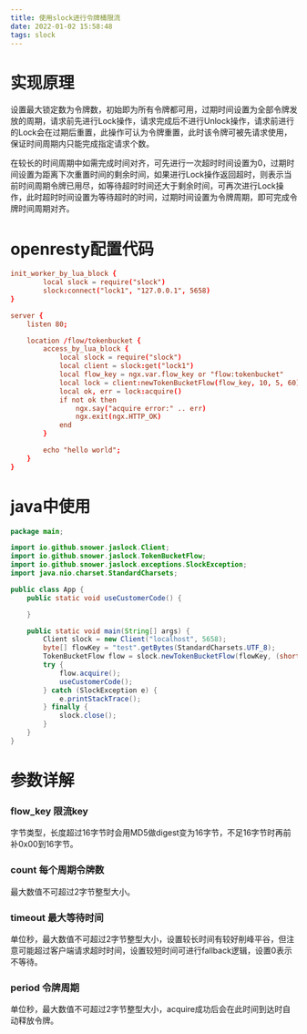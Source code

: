 ```yaml
---
title: 使用slock进行令牌桶限流
date: 2022-01-02 15:58:48
tags: slock
---
```


# 实现原理

设置最大锁定数为令牌数，初始即为所有令牌都可用，过期时间设置为全部令牌发放的周期，请求前先进行Lock操作，请求完成后不进行Unlock操作，请求前进行的Lock会在过期后重置，此操作可认为令牌重置，此时该令牌可被先请求使用，保证时间周期内只能完成指定请求个数。

在较长的时间周期中如需完成时间对齐，可先进行一次超时时间设置为0，过期时间设置为距离下次重置时间的剩余时间，如果进行Lock操作返回超时，则表示当前时间周期令牌已用尽，如等待超时时间还大于剩余时间，可再次进行Lock操作，此时超时时间设置为等待超时的时间，过期时间设置为令牌周期，即可完成令牌时间周期对齐。

<!-- more -->

# openresty配置代码

```conf
init_worker_by_lua_block {
        local slock = require("slock")
        slock:connect("lock1", "127.0.0.1", 5658)
}

server {
	listen 80;

	location /flow/tokenbucket {
        access_by_lua_block {
            local slock = require("slock")
            local client = slock:get("lock1")
            local flow_key = ngx.var.flow_key or "flow:tokenbucket"
            local lock = client:newTokenBucketFlow(flow_key, 10, 5, 60)
            local ok, err = lock:acquire()
            if not ok then
                ngx.say("acquire error:" .. err)
                ngx.exit(ngx.HTTP_OK)
            end
        }

        echo "hello world";
    }
}
```

# java中使用

```java
package main;

import io.github.snower.jaslock.Client;
import io.github.snower.jaslock.TokenBucketFlow;
import io.github.snower.jaslock.exceptions.SlockException;
import java.nio.charset.StandardCharsets;

public class App {
    public static void useCustomerCode() {

    }

    public static void main(String[] args) {
        Client slock = new Client("localhost", 5658);
        byte[] flowKey = "test".getBytes(StandardCharsets.UTF_8);
        TokenBucketFlow flow = slock.newTokenBucketFlow(flowKey, (short) 10, 5, (double) 0.1); //每秒最多100次请求
        try {
            flow.acquire();
            useCustomerCode();
        } catch (SlockException e) {
            e.printStackTrace();
        } finally {
            slock.close();
        }
    }
}
```

# 参数详解

### flow_key 限流key

字节类型，长度超过16字节时会用MD5做digest变为16字节，不足16字节时再前补0x00到16字节。

### count 每个周期令牌数

最大数值不可超过2字节整型大小。

### timeout 最大等待时间

单位秒，最大数值不可超过2字节整型大小，设置较长时间有较好削峰平谷，但注意可能超过客户端请求超时时间，设置较短时间可进行fallback逻辑，设置0表示不等待。

### period 令牌周期

单位秒，最大数值不可超过2字节整型大小，acquire成功后会在此时间到达时自动释放令牌。